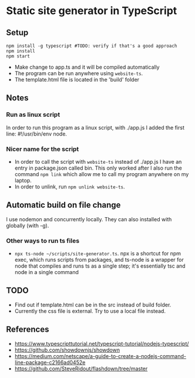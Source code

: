 # Static site generator in TypeScript

## Setup
```
npm install -g typescript #TODO: verify if that's a good approach
npm install
npm start
```

* Make change to app.ts and it will be compiled automatically
* The program can be run anywhere using `website-ts`.
* The template.html file is located in the 'build' folder

## Notes

### Run as linux script
In order to run this program as a linux script, with ./app.js I added the first line: #!/usr/bin/env node.

### Nicer name for the script
* In order to call the script with `website-ts` instead of ./app.js I have an entry in package.json called bin.
This only worked after I also run the command `npm link` which allow me to call my program anywhere on my laptop.
* In order to unlink, run `npm unlink website-ts`.

## Automatic build on file change
I use nodemon and concurrently locally. They can also installed with globally (with -g).

### Other ways to run ts files
* `npx ts-node ~/scripts/site-generator.ts`. npx is a shortcut for npm exec, which runs scripts from packages, and ts-node is a wrapper for node that compiles and runs ts as a single step; it's essentially tsc and node in a single command

## TODO

* Find out if template.html can be in the src instead of build folder.
* Currently the css file is external. Try to use a local file instead.

## References

* https://www.typescripttutorial.net/typescript-tutorial/nodejs-typescript/
* https://github.com/showdownjs/showdown
* https://medium.com/netscape/a-guide-to-create-a-nodejs-command-line-package-c2166ad0452e
* https://github.com/SteveRidout/flashdown/tree/master
